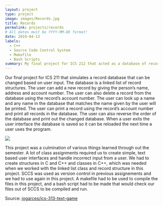 ```yaml
---
layout: project
type: project
image: images/Records.jpg
title: Records 
permalink: projects/records
# All dates must be YYYY-MM-DD format!
date: 2019-04-13
labels:
  - C++
  - Source Code Control System
  - Makefile
  - Bash Scripts
summary: My final project for ICS 212 that acted as a database of records that could be manipulated by a user with specific commands.
---
```


Our final project for ICS 211 that simulates a record database that can be changed based on user input. The database is a linked list of record structures. The user can add a new record by giving the person’s name, address and account number. The user can also delete a record from the database using the record’s account number. The user can look up a name and any name in the database that matches the name given by the user will be printed. The user can print a record using the record’s account number and print all records in the database. The user can also reverse the order of the database and print out the changed database. When a user exits the user interface the database is saved so it can be reloaded the next time a user uses the program.

<img class="sample output of records project" src="{{ site.baseurl }}/images/records-output.png">

This project was a culmination of various things learned through out the semester. A lot of class assignments required us to  create simple, text based user interfaces and handle incorrect input from a user. We had to create structures in C and C++ and classes in C++, which was needed when we worked with the linked list class and record structure in this project. SCCS was used as version control in previous assignements and we had to use again in this project. A makefile had to be used to compile the files in this project, and a bash script had to be made that would check our files out of SCCS to be compiled and run. 

Source: <a href="https://github.com/jogarces/ics-313-text-game"><i class="large github icon "></i>jogarces/ics-313-text-game</a>
